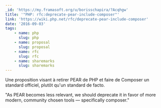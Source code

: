```yaml
---
_id: 'https://my.framasoft.org/u/borisschapira/?Acqhgw'
title: '"PHP: rfc:deprecate-pear-include-composer"'
link: 'https://wiki.php.net/rfc/deprecate-pear-include-composer'
date: '2016-09-03'
tags:
    - name: php
      slug: php
    - name: proposal
      slug: proposal
    - name: rfc
      slug: rfc
    - name: sharemarks
      slug: sharemarks
---
```


<div class="markdown"><p>Une proposition visant à retirer PEAR de PHP et faire de Composer un standard officiel, plutôt qu'un standard de facto.</p>
<p>&quot;As PEAR becomes less relevant, we should deprecate it in favor of more modern, community chosen tools — specifically composer.&quot;
</p></div>
